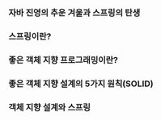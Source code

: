 ### 자바 진영의 추운 겨울과 스프링의 탄생


### 스프링이란?


### 좋은 객체 지향 프로그래밍이란?


### 좋은 객체 지향 설계의 5가지 원칙(SOLID)


### 객체 지향 설계와 스프링



